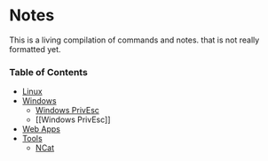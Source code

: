 # Notes
This is a living compilation of commands and notes. that is not really formatted yet.

### Table of Contents
* [Linux](https://github.com/vipertooth/Notes/blob/master/Linux/Table%20of%20Content.md)
* [Windows](https://github.com/vipertooth/Notes/blob/master/Windows/Contents.md)
	* [Windows PrivEsc](Windows%20PrivEsc.md)
	* [[Windows PrivEsc]]
* [Web Apps](https://github.com/vipertooth/Notes/blob/master/Web%20App/Contents.md)
* [Tools](https://github.com/vipertooth/Notes/tree/master/Tools)
  * [NCat](https://github.com/vipertooth/Notes/blob/master/Tools/Ncat.md)













